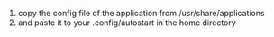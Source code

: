 1. copy the config file of the application from /usr/share/applications
2. and paste it to your .config/autostart in the home directory